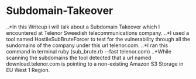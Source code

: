 # Subdomain-Takeover
..*In this Writeup i will talk about a Subdomain Takeover which I encountered at Telenor Sweedish telecommunications company.
..*I used a tool named HostileSubBruteForcer to test for the vulnerability through all the sundomains of the company under this url telenor.com.
..*I ran this command in terminal ruby (sub_brute.rb --fast telenor.com)
..*While scanning the subdomains the tool detected that a url named download.telenor.com is pointing to a non-existing Amazon S3 Storage in EU West 1 Region.
